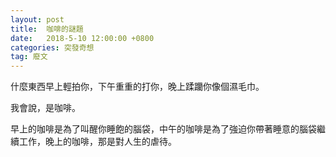 ```yaml
---
layout: post
title:  咖啡的謎題
date:   2018-5-10 12:00:00 +0800
categories: 突發奇想
tag: 廢文
---
```



什麼東西早上輕拍你，下午重重的打你，晚上蹂躪你像個濕毛巾。

我會說，是咖啡。

早上的咖啡是為了叫醒你睡飽的腦袋，中午的咖啡是為了強迫你帶著睡意的腦袋繼續工作，晚上的咖啡，那是對人生的虐待。